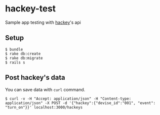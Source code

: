 # hackey-test

Sample app testing with [hackey](http://hackey.cerevo.com/)'s api

## Setup

```
$ bundle
$ rake db:create
$ rake db:migrate
$ rails s
```

## Post hackey's data

You can save data with `curl` command.

```
$ curl -v -H "Accept: application/json" -H "Content-type: application/json" -X POST -d '{"hackey":{"devise_id":"001", "event": "turn_on"}}' localhost:3000/hackeys
```
